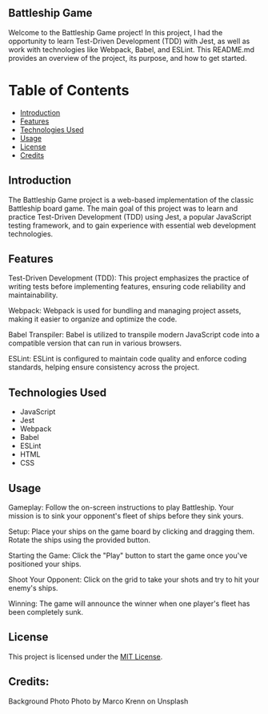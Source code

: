 ## Battleship Game

Welcome to the Battleship Game project! In this project, I had the opportunity to learn Test-Driven Development (TDD) with Jest, as well as work with technologies like Webpack, Babel, and ESLint. This README.md provides an overview of the project, its purpose, and how to get started.

# Table of Contents

- [Introduction](#introduction)
- [Features](#features)
- [Technologies Used](#technologies-used)
- [Usage](#usage)
- [License](#license)
- [Credits](#credits)

## Introduction

The Battleship Game project is a web-based implementation of the classic Battleship board game. The main goal of this project was to learn and practice Test-Driven Development (TDD) using Jest, a popular JavaScript testing framework, and to gain experience with essential web development technologies.

## Features

Test-Driven Development (TDD): This project emphasizes the practice of writing tests before implementing features, ensuring code reliability and maintainability.

Webpack: Webpack is used for bundling and managing project assets, making it easier to organize and optimize the code.

Babel Transpiler: Babel is utilized to transpile modern JavaScript code into a compatible version that can run in various browsers.

ESLint: ESLint is configured to maintain code quality and enforce coding standards, helping ensure consistency across the project.

## Technologies Used

- JavaScript
- Jest
- Webpack
- Babel
- ESLint
- HTML
- CSS

## Usage

Gameplay: Follow the on-screen instructions to play Battleship. Your mission is to sink your opponent's fleet of ships before they sink yours.

Setup: Place your ships on the game board by clicking and dragging them. Rotate the ships using the provided button.

Starting the Game: Click the "Play" button to start the game once you've positioned your ships.

Shoot Your Opponent: Click on the grid to take your shots and try to hit your enemy's ships.

Winning: The game will announce the winner when one player's fleet has been completely sunk.

## License

This project is licensed under the [MIT License](https://opensource.org/license/mit/).

## Credits:

Background Photo
Photo by Marco Krenn on Unsplash
